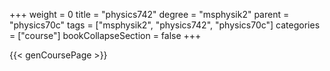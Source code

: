 +++
weight = 0
title = "physics742"
degree = "msphysik2"
parent = "physics70c"
tags = ["msphysik2", "physics742", "physics70c"]
categories = ["course"]
bookCollapseSection = false
+++

{{< genCoursePage >}}
